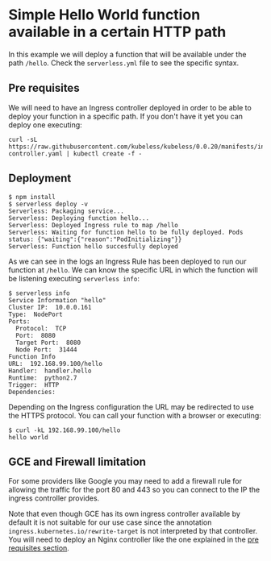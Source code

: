 # Simple Hello World function available in a certain HTTP path

In this example we will deploy a function that will be available under the path `/hello`. Check the `serverless.yml` file to see the specific syntax.

## Pre requisites

We will need to have an Ingress controller deployed in order to be able to deploy your function in a specific path. If you don't have it yet you can deploy one executing:

```
curl -sL https://raw.githubusercontent.com/kubeless/kubeless/0.0.20/manifests/ingress/ingress-controller.yaml | kubectl create -f -  
```

## Deployment

```console
$ npm install
$ serverless deploy -v
Serverless: Packaging service...
Serverless: Deploying function hello...
Serverless: Deployed Ingress rule to map /hello
Serverless: Waiting for function hello to be fully deployed. Pods status: {"waiting":{"reason":"PodInitializing"}}
Serverless: Function hello succesfully deployed
```

As we can see in the logs an Ingress Rule has been deployed to run our function at `/hello`. We can know the specific URL in which the function will be listening executing `serverless info`:
```console
$ serverless info
Service Information "hello"
Cluster IP:  10.0.0.161
Type:  NodePort
Ports:
  Protocol:  TCP
  Port:  8080
  Target Port:  8080
  Node Port:  31444
Function Info
URL:  192.168.99.100/hello
Handler:  handler.hello
Runtime:  python2.7
Trigger:  HTTP
Dependencies:
```

Depending on the Ingress configuration the URL may be redirected to use the HTTPS protocol. You can call your function with a browser or executing:
```console
$ curl -kL 192.168.99.100/hello
hello world
```

## GCE and Firewall limitation

For some providers like Google you may need to add a firewall rule for allowing the traffic for the port 80 and 443 so you can connect to the IP the ingress controller provides.

Note that even though GCE has its own ingress controller available by default it is not suitable for our use case since the annotation `ingress.kubernetes.io/rewrite-target` is not interpreted by that controller. You will need to deploy an Nginx controller like the one explained in the [pre requisites section](#pre-requisites).
